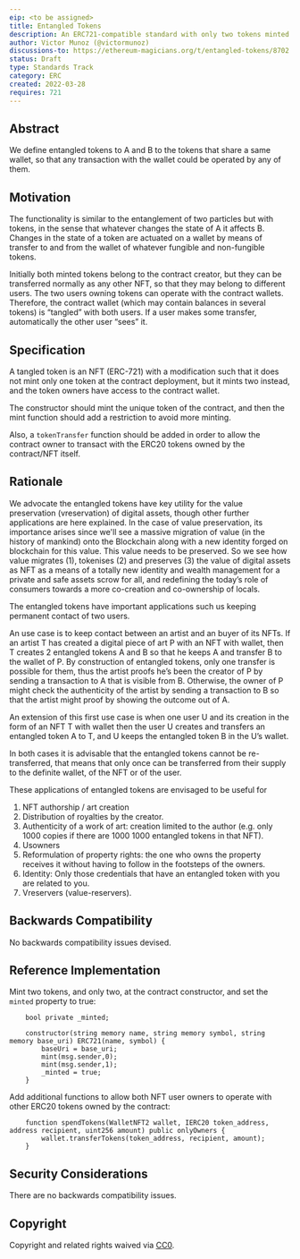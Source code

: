 ```yaml
---
eip: <to be assigned>
title: Entangled Tokens
description: An ERC721-compatible standard with only two tokens minted that are tied together
author: Victor Munoz (@victormunoz)
discussions-to: https://ethereum-magicians.org/t/entangled-tokens/8702
status: Draft
type: Standards Track
category: ERC
created: 2022-03-28
requires: 721
---
```


## Abstract
We define entangled tokens to A and B to the tokens that share a same wallet, so that any transaction with the wallet could be operated by any of them.

## Motivation
The functionality is similar to the entanglement of two particles but with tokens, in the sense that whatever changes the state of A it affects B. Changes in the state of a token are actuated on a wallet by means of transfer to and from the wallet of whatever fungible and non-fungible tokens.

Initially both minted tokens belong to the contract creator, but they can be transferred normally as any other NFT, so that they may belong to different users. The two users owning tokens can operate with the contract wallets. Therefore, the contract wallet (which may contain balances in several tokens) is “tangled” with both users. If a user makes some transfer, automatically the other user “sees” it.

## Specification
A tangled token is an NFT (ERC-721) with a modification such that it does not mint only one token at the contract deployment, but it mints two instead, and the token owners have access to the contract wallet.

The constructor should mint the unique token of the contract, and then the mint function should add a restriction to avoid more minting.

Also, a `tokenTransfer` function should be added in order to allow the contract owner to transact with the ERC20 tokens owned by the contract/NFT itself.

## Rationale
We advocate the entangled tokens have key utility for the value preservation (vreservation) of digital assets, though other further applications are here explained. In the case of value preservation, its importance arises since we'll see a massive migration of value (in the history of mankind) onto the Blockchain along with a new identity forged on blockchain for this value. This value needs to be preserved. So we see how value migrates (1), tokenises (2) and preserves (3) the value of digital assets as NFT as a means of a totally new identity and wealth management for a private and safe assets scrow for all, and redefining the today’s role of consumers towards a more co-creation and co-ownership of locals.

The entangled tokens have important applications such us keeping permanent contact of two users.

An use case is to keep contact between an artist and an buyer of its NFTs. If an artist T has created a digital piece of art P with an NFT with wallet, then T creates 2 entangled tokens A and B so that he keeps A and transfer B to the wallet of P. By construction of entangled tokens, only one transfer is possible for them, thus the artist proofs he’s been the creator of P by sending a transaction to A that is visible from B. Otherwise, the owner of P might check the authenticity of the artist by sending a transaction to B so that the artist might proof by showing the outcome out of A.

An extension of this first use case is when one user U and its creation in the form of an NFT T with wallet then the user U creates and transfers an entangled token A to T, and U keeps the entangled token B in the U’s wallet.  

In both cases it is advisable that the entangled tokens cannot be re-transferred, that means that only once can be transferred from their supply to the definite wallet, of the NFT or of the user.

These applications of entangled tokens are envisaged to be useful for 
1.	NFT authorship / art creation
2.	Distribution of royalties by the creator.
3.	Authenticity of a work of art: creation limited to the author (e.g. only 1000 copies if there are 1000 1000 entangled tokens in that NFT).
4.	Usowners
5.	Reformulation of property rights: the one who owns the property receives it without having to follow in the footsteps of the owners.
6.	Identity: Only those credentials that have an entangled token with you are related to you.
7.	Vreservers (value-reservers).


## Backwards Compatibility
No backwards compatibility issues devised.

## Reference Implementation
Mint two tokens, and only two, at the contract constructor, and set the `minted` property to true:

```solidity
    bool private _minted;

    constructor(string memory name, string memory symbol, string memory base_uri) ERC721(name, symbol) {
        baseUri = base_uri;
        mint(msg.sender,0);
        mint(msg.sender,1);
        _minted = true;
    }
```

Add additional functions to allow both NFT user owners to operate with other ERC20 tokens owned by the contract:

```solidity
    function spendTokens(WalletNFT2 wallet, IERC20 token_address, address recipient, uint256 amount) public onlyOwners {
        wallet.transferTokens(token_address, recipient, amount);
    }
```

## Security Considerations
There are no backwards compatibility issues.

## Copyright
Copyright and related rights waived via [CC0](https://creativecommons.org/publicdomain/zero/1.0/).
